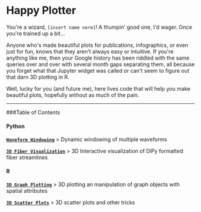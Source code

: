 # Happy Plotter
You're a wizard, `[insert name nere]`! A thumpin' good one, I'd wager. Once you're trained up a bit...

Anyone who's made beautiful plots for publications, infographics, or even just for fun, knows that they aren't always easy or intuitive. If you're anything like me, then your Google history has been riddled with the same queries over and over with several month gaps separating them, all because you forget what that Jupyter widget was called or can't seem to figure out that darn 3D plotting in R.

Well, lucky for you (and future me), here lives code that will help you make beautiful plots, hopefully without as much of the pain.

----------------

###Table of Contents
#### Python
[**``Waveform Windowing``**](./Python/histograms/example_histogram_window.ipynb)  > Dynamic windowing of multiple waveforms

[**``3D Fiber Visualization``**](./Python/fibers/README.md)  > 3D Interactive visualization of DiPy formatted fiber streamlines

#### R
[**``3D Graph Plotting``**](./R/graphs/3dplot/graph3D.md)  > 3D plotting an manipulation of graph objects with spatial attributes

[**``3D Scatter Plots``**](./R/3d/rgl3d.html)  > 3D scatter plots and other tricks 
